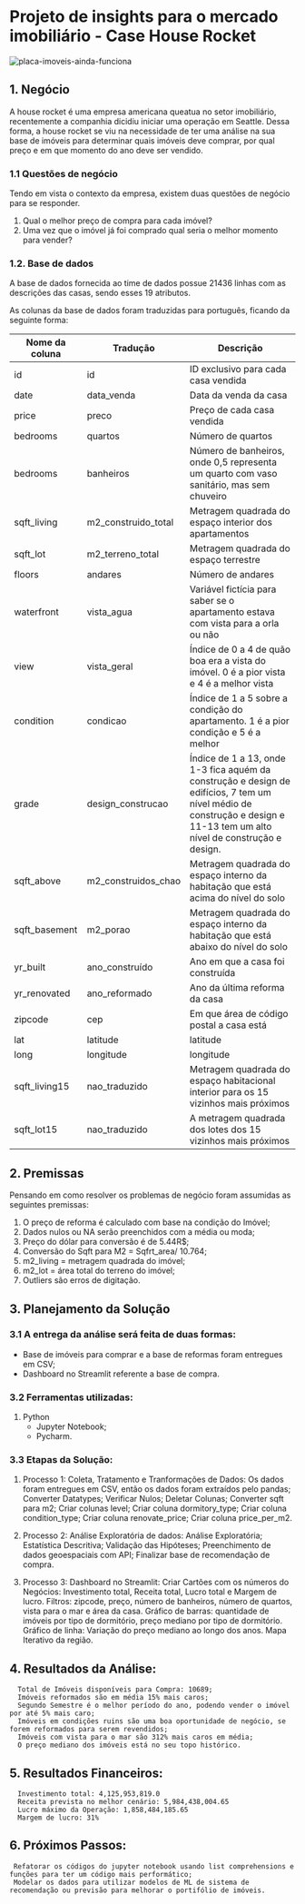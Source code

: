 # Projeto de insights para o mercado imobiliário - Case House Rocket 

![placa-imoveis-ainda-funciona](https://user-images.githubusercontent.com/104281198/181915486-2f74a14e-b6a3-4200-9272-5b4b0e38216d.jpg)

## 1. Negócio

A house rocket é uma empresa americana queatua no setor imobiliário, recentemente a companhia dicidiu iniciar uma operação em Seattle. Dessa forma, a house rocket se viu na necessidade de ter uma análise na sua base de imóveis para determinar quais imóveis deve comprar, por qual preço e em que momento do ano deve ser vendido.

### 1.1 Questões de negócio

Tendo em vista o contexto da empresa, existem duas questões de negócio para se responder.

1. Qual o melhor preço de compra para cada imóvel?
2. Uma vez que o imóvel já foi comprado qual seria o melhor momento para vender?

### 1.2. Base de dados

A base de dados fornecida ao time de dados possue 21436 linhas com as descrições das casas, sendo esses 19 atributos.

As colunas da base de dados foram traduzidas para português, ficando da seguinte forma:

| Nome da coluna | Tradução | Descrição |
| ----------- | -------- | --------- |
| id | id | ID exclusivo para cada casa vendida |
| date | data_venda | Data da venda da casa |
| price | preco | Preço de cada casa vendida |
| bedrooms | quartos | Número de quartos |
| bedrooms | banheiros | Número de banheiros, onde 0,5 representa um quarto com vaso sanitário, mas sem chuveiro |
| sqft_living | m2_construido_total | Metragem quadrada do espaço interior dos apartamentos |
| sqft_lot | m2_terreno_total | Metragem quadrada do espaço terrestre |
| floors | andares | Número de andares |
| waterfront | vista_agua | Variável fictícia para saber se o apartamento estava com vista para a orla ou não |
| view | vista_geral | Índice de 0 a 4 de quão boa era a vista do imóvel. 0 é a pior vista e 4 é a melhor vista |
| condition | condicao | Índice de 1 a 5 sobre a condição do apartamento. 1 é a pior condição e 5 é a melhor |
| grade | design_construcao | Índice de 1 a 13, onde 1-3 fica aquém da construção e design de edifícios, 7 tem um nível médio de construção e design e 11-13 tem um alto nível de construção e design. |
| sqft_above | m2_construidos_chao | Metragem quadrada do espaço interno da habitação que está acima do nível do solo |
| sqft_basement | m2_porao | Metragem quadrada do espaço interno da habitação que está abaixo do nível do solo |
| yr_built | ano_construído | Ano em que a casa foi construída |
| yr_renovated | ano_reformado | Ano da última reforma da casa |
| zipcode | cep | Em que área de código postal a casa está |
| lat | latitude | latitude |
| long | longitude | longitude |
| sqft_living15 | nao_traduzido | Metragem quadrada do espaço habitacional interior para os 15 vizinhos mais próximos |
| sqft_lot15 | nao_traduzido | A metragem quadrada dos lotes dos 15 vizinhos mais próximos |

## 2. Premissas

Pensando em como resolver os problemas de negócio foram assumidas as seguintes premissas:

1. O preço de reforma é calculado com base na condição do Imóvel;
2. Dados nulos ou NA serão preenchidos com a média ou moda;
3. Preço do dólar para conversão é de 5.44R$;
4. Conversão do Sqft para M2 = Sqfrt_area/ 10.764;
5. m2_living = metragem quadrada do imóvel;
6. m2_lot = área total do terreno do imóvel;
7. Outliers são erros de digitação.

## 3. Planejamento da Solução

### 3.1 A entrega da análise será feita de duas formas: 
  - Base de imóveis para comprar e a base de reformas foram entregues em CSV;
  - Dashboard no Streamlit referente a base de compra.
  
### 3.2 Ferramentas utilizadas: 
  1)  Python
      - Jupyter Notebook;
      - Pycharm.
      
### 3.3 Etapas da Solução:
  1) Processo 1: Coleta, Tratamento e Tranformações de Dados:
    Os dados foram entregues em CSV, então os dados foram extraídos pelo pandas;
    Converter Datatypes;
    Verificar Nulos;
    Deletar Colunas;
    Converter sqft para m2;
    Criar colunas level;
    Criar coluna dormitory_type;
    Criar coluna condition_type;
    Criar coluna renovate_price;
    Criar coluna price_per_m2.
   
   2) Processo 2: Análise Exploratória de dados:
    Análise Exploratória;
    Estatística Descritiva;
    Validação das Hipóteses;
    Preenchimento de dados geoespaciais com API;
    Finalizar base de recomendação de compra.
    
   3) Processo 3: Dashboard no Streamlit:
    Criar Cartões com os números do Negócios: Investimento total, Receita total, Lucro total e Margem de lucro.
    Filtros: zipcode, preço, número de banheiros, número de quartos, vista para o mar e área da casa.
    Gráfico de barras: quantidade de imóveis por tipo de dormitório, preço mediano por tipo de dormitório.
    Gráfico de linha: Variação do preço mediano ao longo dos anos.
    Mapa Iterativo da região.
    
## 4. Resultados da Análise:
      Total de Imóveis disponíveis para Compra: 10689;
      Imóveis reformados são em média 15% mais caros;
      Segundo Semestre é o melhor período do ano, podendo vender o imóvel por até 5% mais caro;
      Imóveis em condições ruins são uma boa oportunidade de negócio, se forem reformados para serem revendidos;
      Imóveis com vista para o mar são 312% mais caros em média;
      O preço mediano dos imóveis está no seu topo histórico.
      
## 5. Resultados Financeiros:
      Investimento total: 4,125,953,819.0
      Receita prevista no melhor cenário: 5,984,438,004.65
      Lucro máximo da Operação: 1,858,484,185.65
      Margem de lucro: 31%
      
## 6. Próximos Passos:
     Refatorar os códigos do jupyter notebook usando list comprehensions e funções para ter um código mais performático;
     Modelar os dados para utilizar modelos de ML de sistema de recomendação ou previsão para melhorar o portifólio de imóveis.
